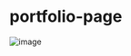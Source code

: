 # portfolio-page

![image](https://user-images.githubusercontent.com/43584853/165302337-c3e05d85-b3c6-4016-b66f-b890c3cd39a7.png)
